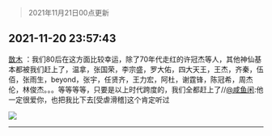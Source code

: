 > 2021年11月21日00点更新
<link rel="stylesheet" href="https://cdn.jsdelivr.net/gh/taotie6/sampleJSON@main/css/photo_show.css">
<meta name="referrer" content="no-referrer" />


 ## 2021-11-20 23:57:43 

 [㪚木](https://www.coolapk.com/feed/31608647?shareKey=MjEwZDVhYTAyNzhiNjE5OTFiYzE~) ：我们80后在这方面比较幸运，除了70年代走红的许冠杰等人，其他神仙基本都被我们赶上了，温拿，张国荣，李宗盛，罗大佑，四大天王，王杰，齐秦，伍佰，张雨生，beyond，张宇，任贤齐，王力宏，阿杜，谢霆锋，陈冠希，周杰伦，林俊杰。。。等等等等，只要是以上时代跨度的<!--break-->，我们全都赶上了//<a class="feed-link-uname" href="/u/咸鱼闲">@咸鱼闲</a>:他一定很爱你，也把我比下去[受虐滑稽]这个肯定听过 

<div class="album">
<img class="img-item" src="http://image.coolapk.com/feed/2021/0621/00/1744396_ef122dd2_6180_2721@207x140.gif" />
</div>

 ------- 

